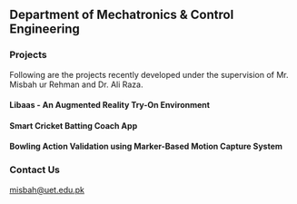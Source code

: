 ## Department of Mechatronics & Control Engineering

### Projects
Following are the projects recently developed under the supervision of Mr. Misbah ur Rehman and Dr. Ali Raza.

#### Libaas - An Augmented Reality Try-On Environment


#### Smart Cricket Batting Coach App


#### Bowling Action Validation using Marker-Based Motion Capture System


### Contact Us
misbah@uet.edu.pk
